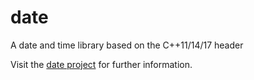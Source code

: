 # date

A date and time library based on the C++11/14/17 <chrono> header

Visit the [date project](https://github.com/HowardHinnant/date) for further information.
